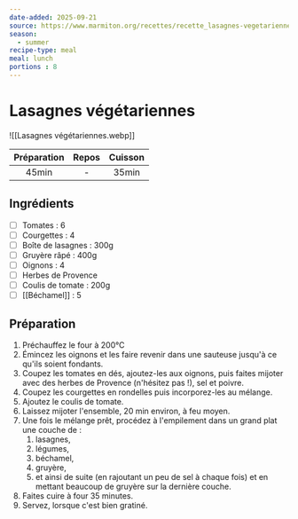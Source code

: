 ```yaml
---
date-added: 2025-09-21
source: https://www.marmiton.org/recettes/recette_lasagnes-vegetariennes-facile_10527.aspx
season:
  - summer
recipe-type: meal
meal: lunch
portions : 8
---
```


# Lasagnes végétariennes

![[Lasagnes végétariennes.webp]]

| Préparation | Repos | Cuisson |
|:-----------:|:-----:|:-------:|
|    45min    |   -   |  35min  | 

## Ingrédients

- [ ] Tomates : 6
- [ ] Courgettes : 4
- [ ] Boîte de lasagnes : 300g
- [ ] Gruyère râpé : 400g
- [ ] Oignons : 4
- [ ] Herbes de Provence
- [ ] Coulis de tomate : 200g
- [ ] [[Béchamel]] : 5

## Préparation

1. Préchauffez le four à 200°C
2. Émincez les oignons et les faire revenir dans une sauteuse jusqu'à ce qu'ils soient fondants.
3. Coupez les tomates en dés, ajoutez-les aux oignons, puis faites mijoter avec des herbes de Provence (n'hésitez pas !), sel et poivre.
4. Coupez les courgettes en rondelles puis incorporez-les au mélange.
5. Ajoutez le coulis de tomate.
6. Laissez mijoter l'ensemble, 20 min environ, à feu moyen.
7. Une fois le mélange prêt, procédez à l'empilement dans un grand plat une couche de :
	1. lasagnes,
	2. légumes,
	3. béchamel,
	4. gruyère,
	5. et ainsi de suite (en rajoutant un peu de sel à chaque fois) et en mettant beaucoup de gruyère sur la dernière couche.
8. Faites cuire à four 35 minutes.
9. Servez, lorsque c'est bien gratiné.

